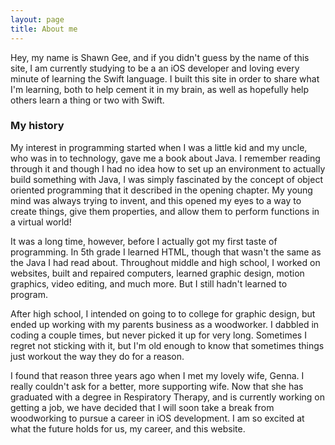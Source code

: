 ```yaml
---
layout: page
title: About me
---
```


Hey, my name is Shawn Gee, and if you didn't guess by the name of this site, I am currently studying to be a an iOS developer and loving every minute of learning the Swift language. I built this site in order to share what I'm learning, both to help cement it in my brain, as well as hopefully help others learn a thing or two with Swift. 

### My history

My interest in programming started when I was a little kid and my uncle, who was in to technology, gave me a book about Java. I remember reading through it and though I had no idea how to set up an environment to actually build something with Java, I was simply fascinated by the concept of object oriented programming that it described in the opening chapter. My young mind was always trying to invent, and this opened my eyes to a way to create things, give them properties, and allow them to perform functions in a virtual world!

It was a long time, however, before I actually got my first taste of programming. In 5th grade I learned HTML, though that wasn't the same as the Java I had read about. Throughout middle and high school, I worked on websites, built and repaired computers, learned graphic design, motion graphics, video editing, and much more. But I still hadn't learned to program.

After high school, I intended on going to to college for graphic design, but ended up working with my parents business as a woodworker. I dabbled in coding a couple times, but never picked it up for very long. Sometimes I regret not sticking with it, but I'm old enough to know that sometimes things just workout the way they do for a reason.

I found that reason three years ago when I met my lovely wife, Genna. I really couldn't ask for a better, more supporting wife. Now that she has graduated with a degree in Respiratory Therapy, and is currently working on getting a job, we have decided that I will soon take a break from woodworking to pursue a career in iOS development. I am so excited at what the future holds for us, my career, and this website.

